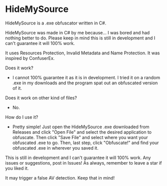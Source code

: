 # HideMySource
HideMySource is a .exe obfuscator written in C#.

HideMySource was made in C# by me because... I was bored and had nothing better to do. Please keep in mind this is still in development and I can't guarantee it will 100% work.

It uses Resources Protection, Invalid Metadata and Name Protection. It was inspired by ConfuserEx.

Does it work?
- I cannot 100% guarantee it as it is in development. I tried it on a random .exe in my downloads and the program spat out an obfuscated version of it.

Does it work on other kind of files?

- No.

How do I use it?

- Pretty simple! Just open the HideMySource .exe downloaded from Releases and click "Open File" and select the desired application to obfuscate. Then click "Save File" and select where you want your obfuscated .exe to go. Then, last step, click "Obfuscate!" and find your obfuscated .exe in wherever you saved it.

This is still in development and I can't guarantee it will 100% work. Any issues or suggestions, post in Issues! As always, remember to leave a star if you liked it.

It may trigger a false AV detection. Keep that in mind!

